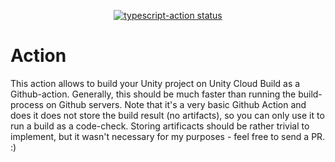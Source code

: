 <p align="center">
  <a href="https://github.com/actions/typescript-action/actions"><img alt="typescript-action status" src="https://github.com/actions/typescript-action/workflows/build-test/badge.svg"></a>
</p>

# Action

This action allows to build your Unity project on Unity Cloud Build as a Github-action. Generally, this should be much faster than running the build-process on Github servers. Note that it's a very basic Github Action and does it does not store the build result (no artifacts), so you can only use it to run a build as a code-check. Storing artificacts should be rather trivial to implement, but it wasn't necessary for my purposes - feel free to send a PR. :)
